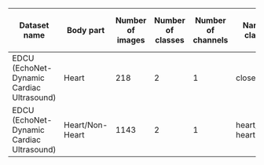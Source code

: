 | Dataset name                                    | Body part          | Number of images | Number of classes | Number of channels | Name of classes    | Number of instances per class | Width         | Height        | DOI                      | Download URL                                                                                                                                 |
|-------------------------------------------------|--------------------|------------------|-------------------|--------------------|--------------------|-------------------------------|---------------|---------------|--------------------------|----------------------------------------------------------------------------------------------------------------------------------------------|
| EDCU (EchoNet-Dynamic Cardiac Ultrasound)       | Heart              | 218              | 2                 | 1                  | closed/open        | 80/138                        | 128.00±0.00   | 128.00±0.00   | 10.71718/yqp5-y078       | [Download](https://www.dropbox.com/scl/fo/m7bybibrpwhpdwvyy6434/h?rlkey=n98gkl69vf8i5m4hdjj60ib7d&dl=0)                                      |
| EDCU (EchoNet-Dynamic Cardiac Ultrasound)       | Heart/Non-Heart    | 1143             | 2                 | 1                  | heart/non-heart     | 925/218                       | 128.00±0.00   | 128.00±0.00   | 10.71718/yqp5-y078       | [Download](https://www.dropbox.com/scl/fo/m7bybibrpwhpdwvyy6434/h?rlkey=n98gkl69vf8i5m4hdjj60ib7d&dl=0)                                      |
